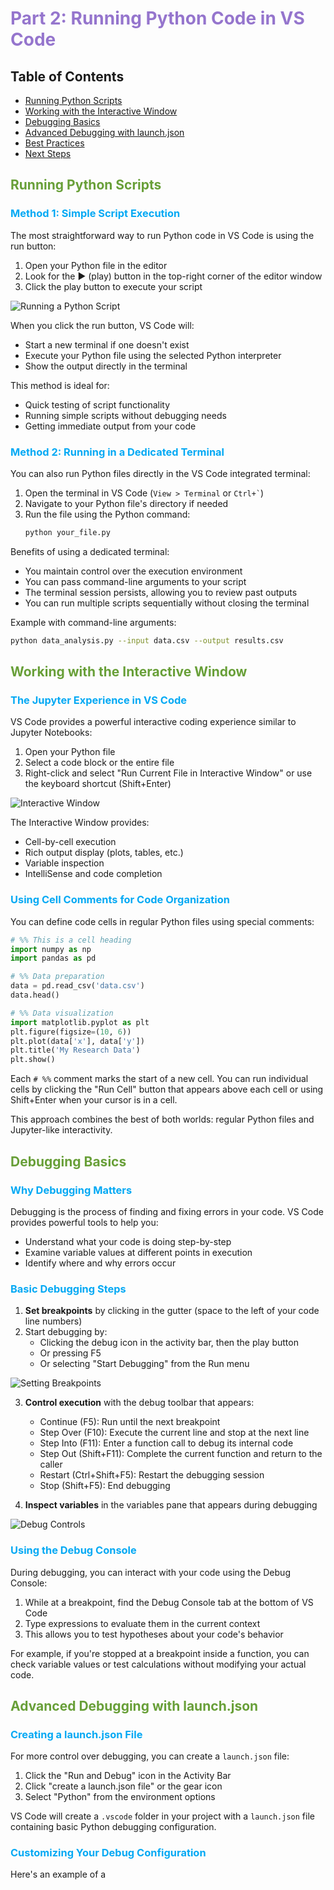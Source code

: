 # <span style="color:#9575CD">Part 2: Running Python Code in VS Code</span>

## Table of Contents
- [Running Python Scripts](#running-python-scripts)
- [Working with the Interactive Window](#working-with-the-interactive-window)
- [Debugging Basics](#debugging-basics)
- [Advanced Debugging with launch.json](#advanced-debugging-with-launchjson)
- [Best Practices](#best-practices)
- [Next Steps](#next-steps)

## <span style="color:#689F38">Running Python Scripts</span>

### <span style="color:#03A9F4">Method 1: Simple Script Execution</span>

The most straightforward way to run Python code in VS Code is using the run button:

1. Open your Python file in the editor
2. Look for the ▶️ (play) button in the top-right corner of the editor window
3. Click the play button to execute your script

![Running a Python Script](/resources/images/run-python-script.png)

When you click the run button, VS Code will:
- Start a new terminal if one doesn't exist
- Execute your Python file using the selected Python interpreter
- Show the output directly in the terminal

This method is ideal for:
- Quick testing of script functionality
- Running simple scripts without debugging needs
- Getting immediate output from your code

### <span style="color:#03A9F4">Method 2: Running in a Dedicated Terminal</span>

You can also run Python files directly in the VS Code integrated terminal:

1. Open the terminal in VS Code (`View > Terminal` or `` Ctrl+` ``)
2. Navigate to your Python file's directory if needed
3. Run the file using the Python command:
    ```bash
    python your_file.py
    ```

Benefits of using a dedicated terminal:
- You maintain control over the execution environment
- You can pass command-line arguments to your script
- The terminal session persists, allowing you to review past outputs
- You can run multiple scripts sequentially without closing the terminal

Example with command-line arguments:
```bash
python data_analysis.py --input data.csv --output results.csv
```

## <span style="color:#689F38">Working with the Interactive Window</span>

### <span style="color:#03A9F4">The Jupyter Experience in VS Code</span>

VS Code provides a powerful interactive coding experience similar to Jupyter Notebooks:

1. Open your Python file
2. Select a code block or the entire file
3. Right-click and select "Run Current File in Interactive Window" or use the keyboard shortcut (Shift+Enter)

![Interactive Window](/resources/images/interactive-window.png)

The Interactive Window provides:
- Cell-by-cell execution
- Rich output display (plots, tables, etc.)
- Variable inspection
- IntelliSense and code completion

### <span style="color:#03A9F4">Using Cell Comments for Code Organization</span>

You can define code cells in regular Python files using special comments:

```python
# %% This is a cell heading
import numpy as np
import pandas as pd

# %% Data preparation
data = pd.read_csv('data.csv')
data.head()

# %% Data visualization
import matplotlib.pyplot as plt
plt.figure(figsize=(10, 6))
plt.plot(data['x'], data['y'])
plt.title('My Research Data')
plt.show()
```

Each `# %%` comment marks the start of a new cell. You can run individual cells by clicking the "Run Cell" button that appears above each cell or using Shift+Enter when your cursor is in a cell.

This approach combines the best of both worlds: regular Python files and Jupyter-like interactivity.

## <span style="color:#689F38">Debugging Basics</span>

### <span style="color:#03A9F4">Why Debugging Matters</span>

Debugging is the process of finding and fixing errors in your code. VS Code provides powerful tools to help you:
- Understand what your code is doing step-by-step
- Examine variable values at different points in execution
- Identify where and why errors occur

### <span style="color:#03A9F4">Basic Debugging Steps</span>

1. **Set breakpoints** by clicking in the gutter (space to the left of your code line numbers)
2. Start debugging by:
    - Clicking the debug icon in the activity bar, then the play button
    - Or pressing F5
    - Or selecting "Start Debugging" from the Run menu

![Setting Breakpoints](/resources/images/setting-breakpoints.png)

3. **Control execution** with the debug toolbar that appears:
    - Continue (F5): Run until the next breakpoint
    - Step Over (F10): Execute the current line and stop at the next line
    - Step Into (F11): Enter a function call to debug its internal code
    - Step Out (Shift+F11): Complete the current function and return to the caller
    - Restart (Ctrl+Shift+F5): Restart the debugging session
    - Stop (Shift+F5): End debugging

4. **Inspect variables** in the variables pane that appears during debugging

![Debug Controls](/resources/images/debug-controls.png)

### <span style="color:#03A9F4">Using the Debug Console</span>

During debugging, you can interact with your code using the Debug Console:
1. While at a breakpoint, find the Debug Console tab at the bottom of VS Code
2. Type expressions to evaluate them in the current context
3. This allows you to test hypotheses about your code's behavior

For example, if you're stopped at a breakpoint inside a function, you can check variable values or test calculations without modifying your actual code.

## <span style="color:#689F38">Advanced Debugging with launch.json</span>

### <span style="color:#03A9F4">Creating a launch.json File</span>

For more control over debugging, you can create a `launch.json` file:

1. Click the "Run and Debug" icon in the Activity Bar
2. Click "create a launch.json file" or the gear icon
3. Select "Python" from the environment options

VS Code will create a `.vscode` folder in your project with a `launch.json` file containing basic Python debugging configuration.

### <span style="color:#03A9F4">Customizing Your Debug Configuration</span>

Here's an example of a